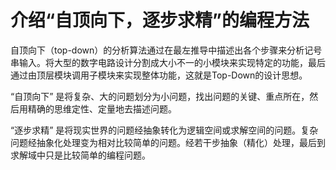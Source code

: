 # 介绍“自顶向下，逐步求精”的编程方法

自顶向下（top-down）的分析算法通过在最左推导中描述出各个步骤来分析记号串输入。将大型的数字电路设计分割成大小不一的小模块来实现特定的功能，最后通过由顶层模块调用子模块来实现整体功能，这就是Top-Down的设计思想。

“自顶向下” 
是将复杂、大的问题划分为小问题，找出问题的关键、重点所在，然后用精确的思维定性、定量地去描述问题。

“逐步求精” 
是将现实世界的问题经抽象转化为逻辑空间或求解空间的问题。复杂问题经抽象化处理变为相对比较简单的问题。经若干步抽象（精化）处理，最后到求解域中只是比较简单的编程问题。